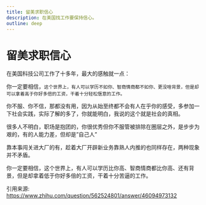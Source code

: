 ```yaml
---
title: 留美求职信心
description: 在美国找工作要保持信心。
outline: deep
---
```

# 留美求职信心

在美国科技公司工作了十多年，最大的感触就一点：

你一定要相信，`这个世界上，有人可以学历不如你、智商情商都不如你、更没啥背景，但是却可以拿着高于你好多倍的工资，干着十分轻松惬意的工作。`

你不服、你不信，那都没有用，因为从始至终都不会有人在乎你的感受，多参加一下社会实践，实际了解的多了，你就能明白，我说的这个就是社会的真相。

很多人不明白，职场是抱团的，你很优秀但你不服管被排除在圈层之外，是步步为艰的，有的人能力差，但却是”自己人”

靠本事闯关进大厂的有，趁着大厂开辟新业务靠熟人内推的也同样存在，两种现象并不矛盾。

你一定要相信，这个世界上，有人可以学历比你高、智商情商都比你高、还有背景，但是却拿着低于你好多倍的工资，干着十分苦逼的工作。

引用来源: https://www.zhihu.com/question/562524801/answer/46094973132